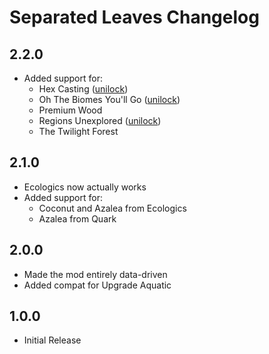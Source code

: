 # Separated Leaves Changelog

## 2.2.0
- Added support for:
  - Hex Casting ([unilock](https://github.com/TeamDiopside/SeparatedLeaves/pull/2))
  - Oh The Biomes You'll Go ([unilock](https://github.com/TeamDiopside/SeparatedLeaves/pull/2))
  - Premium Wood
  - Regions Unexplored ([unilock](https://github.com/TeamDiopside/SeparatedLeaves/pull/2))
  - The Twilight Forest

## 2.1.0
- Ecologics now actually works
- Added support for:
  - Coconut and Azalea from Ecologics
  - Azalea from Quark

## 2.0.0
- Made the mod entirely data-driven
- Added compat for Upgrade Aquatic

## 1.0.0
- Initial Release